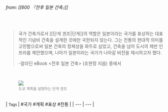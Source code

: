 
###### from: [[600 『전후 일본 건축』]]

<br/>

>국가 건축가로서 [[단게 겐조|단게]]의 역할은 일본이라는 국가를 표상하는 대표적인 기념비 건축을 설계한 것에만 국한되지 않는다. 그는 전통의 현대적 의미를 고민함으로써 일본 건축의 정체성을 화두로 삼았고, 건축을 넘어 도시의 제반 인프라를 제안했으며, 나아가 일본이라는 국가가 나아갈 비전을 제시하고자 했다. 
>
>-알라딘 eBook <전후 일본 건축> (조현정 지음) 중에서 

<br/>
<figure>
<a href="https://t1.daumcdn.net/cfile/tistory/222DA83A586A087927"><img src="https://t1.daumcdn.net/cfile/tistory/222DA83A586A087927"></a>
<figcaption><small><font color="gray">도쿄 계획을 설명하는 단게 겐조</font></small></figcaption>
</figure>
<br/>
| <small> Tags </small> | #국가 #계획 #표상 #전통  |
| --- | --- |
